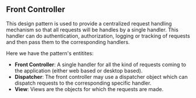 ## Front Controller
This design pattern is used to provide a centralized request handling mechanism so that all requests will be handles by a single handler.
This handler can do authentication, authorization, logging or tracking of requests and then pass them to the corresponding handlers.

Here we have the pattern's entitites:

- **Front Controller**: A single handler for all the kind of requests coming to the application (either web based or desktop based).
- **Dispatcher**: The front controller may use a dispatcher object which can dispatch requests to the corresponding specific handler.
- **View**: Views are the objects for which the requests are made.
